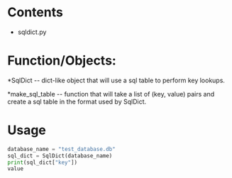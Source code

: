 # Contents
* sqldict.py

# Function/Objects:
*SqlDict -- dict-like object that will use a sql table to perform key lookups.

*make_sql_table -- function that will take a list of (key, value) pairs and create a sql table in the format used by SqlDict.

# Usage
```python
database_name = "test_database.db"
sql_dict = SqlDict(database_name)
print(sql_dict["key"])
value
```